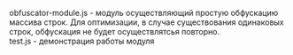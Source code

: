 obfuscator-module.js - модуль осуществляющий простую обфускацию массива строк. Для оптимизации, в случае существования одинаковых строк,
обфускация не будет осуществлятсья повторно.<br>
test.js - демонстрация работы модуля
